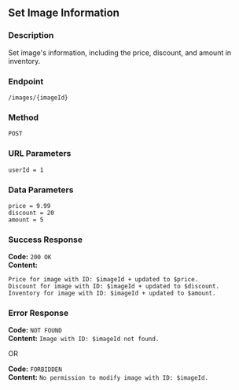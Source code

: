 ## Set Image Information

### Description
Set image's information, including the price, discount, and amount in inventory.

### Endpoint
`/images/{imageId}`

### Method
`POST`

### URL Parameters
`userId = 1`

### Data Parameters
`price = 9.99`\
`discount = 20`\
`amount = 5`

### Success Response
**Code:** `200 OK` \
**Content:**
```
Price for image with ID: $imageId + updated to $price.
Discount for image with ID: $imageId + updated to $discount.
Inventory for image with ID: $imageId + updated to $amount.
```

### Error Response
**Code:** `NOT FOUND` \
**Content:** `Image with ID: $imageId not found.`

OR

**Code:** `FORBIDDEN` \
**Content:** `No permission to modify image with ID: $imageId.`